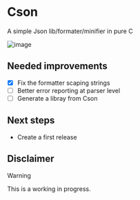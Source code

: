 # Cson

A simple Json lib/formater/minifier in pure C

![image](https://github.com/user-attachments/assets/4ce0bb7f-5e29-46a8-a1a5-f0e8c56aefaa)

## Needed improvements

- [x] Fix the formatter scaping strings
- [ ] Better error reporting at parser level
- [ ] Generate a libray from Cson

## Next steps

- Create a first release

## Disclaimer

> [!WARNING]
> This is a working in progress.
